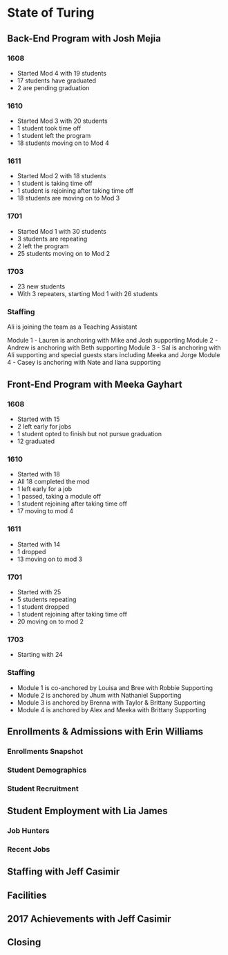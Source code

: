 # State of Turing

## Back-End Program with Josh Mejia

### 1608

* Started Mod 4 with 19 students
* 17 students have graduated
* 2 are pending graduation

### 1610

* Started Mod 3 with 20 students
* 1 student took time off
* 1 student left the program
* 18 students moving on to Mod 4

### 1611

* Started Mod 2 with 18 students
* 1 student is taking time off
* 1 student is rejoining after taking time off
* 18 students are moving on to Mod 3

### 1701

* Started Mod 1 with 30 students
* 3 students are repeating
* 2 left the program
* 25 students moving on to Mod 2

### 1703

* 23 new students
* With 3 repeaters, starting Mod 1 with 26 students

### Staffing

Ali is joining the team as a Teaching Assistant

Module 1 - Lauren is anchoring with Mike and Josh supporting
Module 2 - Andrew is anchoring with Beth supporting
Module 3 - Sal is anchoring with Ali supporting and special guests stars including Meeka and Jorge
Module 4 - Casey is anchoring with Nate and Ilana supporting

## Front-End Program with Meeka Gayhart

### 1608

- Started with 15
- 2 left early for jobs
- 1 student opted to finish but not pursue graduation
- 12 graduated

### 1610

- Started with 18
- All 18 completed the mod
- 1 left early for a job
- 1 passed, taking a module off
- 1 student rejoining after taking time off
- 17 moving to mod 4

### 1611

- Started with 14
- 1 dropped
- 13 moving on to mod 3

### 1701

- Started with 25
- 5 students repeating
- 1 student dropped
- 1 student rejoining after taking time off
- 20 moving on to mod 2

### 1703

- Starting with 24

### Staffing

- Module 1 is co-anchored by Louisa and Bree with Robbie Supporting
- Module 2 is anchored by Jhum with Nathaniel Supporting
- Module 3 is anchored by Brenna with Taylor & Brittany Supporting
- Module 4 is anchored by Alex and Meeka with Brittany Supporting

## Enrollments & Admissions with Erin Williams

### Enrollments Snapshot

### Student Demographics

### Student Recruitment

## Student Employment with Lia James

### Job Hunters

### Recent Jobs

## Staffing with Jeff Casimir

## Facilities

## 2017 Achievements with Jeff Casimir

## Closing
